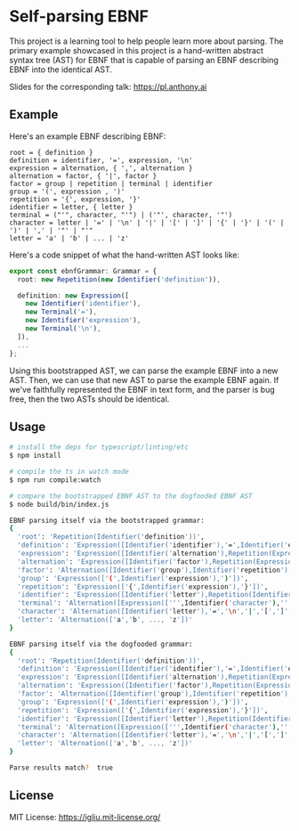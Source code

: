 Self-parsing EBNF
==

This project is a learning tool to help people learn more about parsing. The primary example showcased in this project is a hand-written abstract syntax tree (AST) for EBNF that is capable of parsing an EBNF describing EBNF into the identical AST.

Slides for the corresponding talk: https://pl.anthony.ai

## Example

Here's an example EBNF describing EBNF:

```
root = { definition }
definition = identifier, '=', expression, '\n'
expression = alternation, { ',', alternation }
alternation = factor, { '|', factor }
factor = group | repetition | terminal | identifier
group = '(', expression , ')'
repetition = '{', expression, '}'
identifier = letter, { letter }
terminal = ("'", character, "'") | ('"', character, '"')
character = letter | '=' | '\n' | '|' | '[' | ']' | '{' | '}' | '(' | ')' | ',' | '"' | "'"
letter = 'a' | 'b' | ... | 'z'
```

Here's a code snippet of what the hand-written AST looks like:

```typescript
export const ebnfGrammar: Grammar = {
  root: new Repetition(new Identifier('definition')),

  definition: new Expression([
    new Identifier('identifier'),
    new Terminal('='),
    new Identifier('expression'),
    new Terminal('\n'),
  ]),
  ...
};
```

Using this bootstrapped AST, we can parse the example EBNF into a new AST. Then, we can use that new AST to parse the example EBNF again. If we've faithfully represented the EBNF in text form, and the parser is bug free, then the two ASTs should be identical.

## Usage

```bash
# install the deps for typescript/linting/etc
$ npm install

# compile the ts in watch mode
$ npm run compile:watch

# compare the bootstrapped EBNF AST to the dogfooded EBNF AST
$ node build/bin/index.js

EBNF parsing itself via the bootstrapped grammar:
{
  'root': 'Repetition(Identifier('definition'))',
  'definition': 'Expression([Identifier('identifier'),'=',Identifier('expression'),'n'])',
  'expression': 'Expression([Identifier('alternation'),Repetition(Expression([',',Identifier('alternation')]))])',
  'alternation': 'Expression([Identifier('factor'),Repetition(Expression(['|',Identifier('factor')]))])',
  'factor': 'Alternation([Identifier('group'),Identifier('repetition'),Identifier('terminal'),Identifier('identifier')])',
  'group': 'Expression(['(',Identifier('expression'),')'])',
  'repetition': 'Expression(['{',Identifier('expression'),'}'])',
  'identifier': 'Expression([Identifier('letter'),Repetition(Identifier('letter'))])',
  'terminal': 'Alternation([Expression([''',Identifier('character'),''']),Expression([''',Identifier('character'),'''])])',
  'character': 'Alternation([Identifier('letter'),'=','\n','|','[',']','{','}','(',')',',',''','''])',
  'letter': 'Alternation(['a','b', ..., 'z'])'
}

EBNF parsing itself via the dogfooded grammar:
{
  'root': 'Repetition(Identifier('definition'))',
  'definition': 'Expression([Identifier('identifier'),'=',Identifier('expression'),'n'])',
  'expression': 'Expression([Identifier('alternation'),Repetition(Expression([',',Identifier('alternation')]))])',
  'alternation': 'Expression([Identifier('factor'),Repetition(Expression(['|',Identifier('factor')]))])',
  'factor': 'Alternation([Identifier('group'),Identifier('repetition'),Identifier('terminal'),Identifier('identifier')])',
  'group': 'Expression(['(',Identifier('expression'),')'])',
  'repetition': 'Expression(['{',Identifier('expression'),'}'])',
  'identifier': 'Expression([Identifier('letter'),Repetition(Identifier('letter'))])',
  'terminal': 'Alternation([Expression([''',Identifier('character'),''']),Expression([''',Identifier('character'),'''])])',
  'character': 'Alternation([Identifier('letter'),'=','\n','|','[',']','{','}','(',')',',',''','''])',
  'letter': 'Alternation(['a','b', ..., 'z'])'
}

Parse results match?  true
```

## License

MIT License: https://igliu.mit-license.org/

